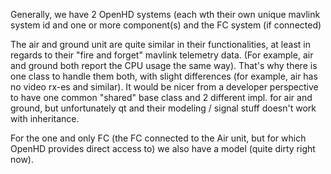 Generally, we have 2 OpenHD systems (each wth their own unique mavlink system id and one or more component(s) 
and the FC system (if connected)

The air and ground unit are quite similar in their functionalities, at least in regards to their "fire and forget" mavlink telemetry data.
(For example, air and ground both report the CPU usage the same way).
That's why there is one class to handle them both, with slight differences (for example, air has no video rx-es and similar).
It would be nicer from a developer perspective to have one common "shared" base class and 2 different impl. for air and ground,
but unfortunately qt and their modeling / signal stuff doesn't work with inheritance.

For the one and only FC (the FC connected to the Air unit, but for which OpenHD provides direct access to) we also have a model (quite dirty right now).

